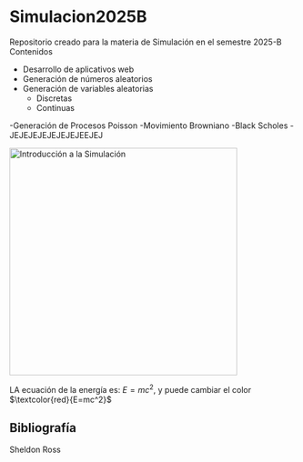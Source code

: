 # Simulacion2025B
Repositorio creado para la materia de Simulación en el semestre 2025-B
Contenidos
- Desarrollo de aplicativos web
- Generación de números aleatorios
- Generación de variables aleatorias
   - Discretas
  - Continuas
 
-Generación de Procesos Poisson
-Movimiento Browniano
-Black Scholes
-JEJEJEJEJEJEJEJEEJEJ


<img src="https://th.bing.com/th/id/R.8aefbade080b7e633082a0ccd022b9d1?rik=s5xRn3Xe0nGICg&pid=ImgRaw&r=0" width="400px" alt="Introducción a la Simulación">

LA ecuación de la energía es: $E=mc^2$, y puede cambiar el color $\textcolor{red}{E=mc^2}$

## Bibliografía

Sheldon Ross

